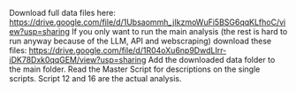 Download full data files here: https://drive.google.com/file/d/1Ubsaommh_jIkzmoWuFi5BSG6qqKLfhoC/view?usp=sharing
If you only want to run the main analysis (the rest is hard to run anyway because of the LLM, API and webscraping) download these files: https://drive.google.com/file/d/1R04oXu6np9DwdLIrr-iDK78Dxk0qqGEM/view?usp=sharing
Add the downloaded data folder to the main folder.
Read the Master Script for descriptions on the single scripts.
Script 12 and 16 are the actual analysis.
